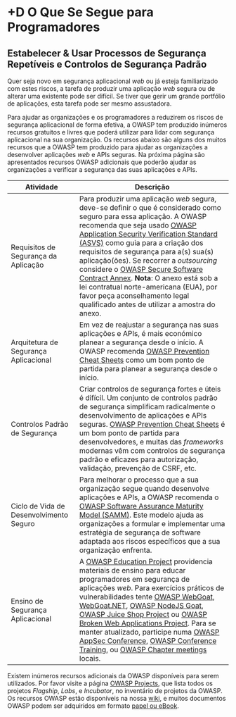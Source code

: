 # +D O Que Se Segue para Programadores

## Estabelecer &amp; Usar Processos de Segurança Repetíveis e Controlos de Segurança Padrão

Quer seja novo em segurança aplicacional *web* ou já esteja familiarizado com
estes riscos, a tarefa de produzir uma aplicação *web* segura ou de alterar
uma existente pode ser difícil. Se tiver que gerir um grande portfólio de
aplicações, esta tarefa pode ser mesmo assustadora.

Para ajudar as organizações e os programadores a reduzirem os riscos de
segurança aplicacional de forma efetiva, a OWASP tem produzido inúmeros recursos
gratuitos e livres que poderá utilizar para lidar com segurança aplicacional na
sua organização. Os recursos abaixo são alguns dos muitos recursos que a OWASP
tem produzido para ajudar as organizações a desenvolver aplicações *web* e APIs
seguras. Na próxima página são apresentados recursos OWASP adicionais que
poderão ajudar as organizações a verificar a segurança das suas aplicações e
APIs.

| Atividade | Descrição |
| --- | --- |
| Requisitos de Segurança da Aplicação | Para produzir uma aplicação *web* segura, deve-se definir o que é considerado como seguro para essa aplicação. A OWASP recomenda que seja usado [OWASP Application Security Verification Standard (ASVS)][1] como guia para a criação dos requisitos de segurança para a(s) sua(s) aplicação(ões). Se recorrer a *outsourcing* considere o [OWASP Secure Software Contract Annex][2]. **Nota**: O anexo está sob a lei contratual norte-americana (EUA), por favor peça aconselhamento legal qualificado antes de utilizar a amostra do anexo. |
| Arquitetura de Segurança Aplicacional | Em vez de reajustar a segurança nas suas aplicações e APIs, é mais económico planear a segurança desde o início. A OWASP recomenda [OWASP Prevention Cheat Sheets][3] como um bom ponto de partida para planear a segurança desde o início.|
| Controlos Padrão de Segurança | Criar controlos de segurança fortes e úteis é difícil. Um conjunto de controlos padrão de segurança simplificam radicalmente o desenvolvimento de aplicações e APIs seguras. [OWASP Prevention Cheat Sheets][3] é um bom ponto de partida para desenvolvedores, e muitas das *frameworks* modernas vêm com controlos de segurança padrão e eficazes para autorização, validação, prevenção de CSRF, etc. |
| Ciclo de Vida de Desenvolvimento Seguro | Para melhorar o processo que a sua organização segue quando desenvolve aplicações e APIs, a OWASP recomenda o [OWASP Software Assurance Maturity Model (SAMM)][4]. Este modelo ajuda as organizações a formular e implementar uma estratégia de segurança de software adaptada aos riscos específicos que a sua organização enfrenta. |
| Ensino de Segurança Aplicacional | A [OWASP Education Project][5] providencia materiais de ensino para educar programadores em segurança de aplicações *web*. Para exercícios práticos de vulnerabilidades tente [OWASP WebGoat][6], [WebGoat.NET][7],  [OWASP NodeJS Goat][8], [OWASP Juice Shop Project][9] ou [OWASP Broken Web Applications Project][10]. Para se manter atualizado, participe numa [OWASP AppSec Conference][11], [OWASP Conference Training][11], ou [OWASP Chapter meetings][12] locais.|

Existem inúmeros recursos adicionais da OWASP disponíveis para serem utilizados.
Por favor visite a página [OWASP Projects][13], que lista todos os projetos
*Flagship*, *Labs*, e *Incubator*, no inventário de projetos da OWASP.
Os recursos OWASP estão disponíveis na nossa [wiki][14], e muitos documentos
OWASP podem ser adquiridos em formato [papel ou eBook][15].

[1]: https://www.owasp.org/index.php/ASVS
[2]: https://www.owasp.org/index.php/OWASP_Secure_Software_Contract_Annex
[3]: https://www.owasp.org/index.php/OWASP_Cheat_Sheet_Series
[4]: https://www.owasp.org/index.php/OWASP_SAMM_Project
[5]: https://www.owasp.org/index.php/Category:OWASP_Education_Project
[6]: https://www.owasp.org/index.php/WebGoat
[7]: https://www.owasp.org/index.php/Category:OWASP_WebGoat.NET
[8]: https://www.owasp.org/index.php/OWASP_Node_js_Goat_Project
[9]: https://www.owasp.org/index.php/OWASP_Juice_Shop_Project
[10]: https://www.owasp.org/index.php/OWASP_Broken_Web_Applications_Project
[11]: https://www.owasp.org/index.php/Category:OWASP_AppSec_Conference
[12]: https://www.owasp.org/index.php/Category:OWASP_Chapter
[13]: https://www.owasp.org/index.php/Projects
[14]: https://www.owasp.org/
[15]: https://stores.lulu.com/owasp

